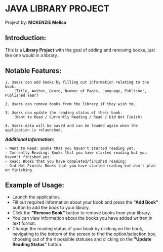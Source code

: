 # JAVA LIBRARY PROJECT 
 Project by: **MCKENZIE Melisa**

## Introduction:
This is a **Library Project** with the goal of adding and removing books, just like one would in a library.


## Notable Features:
    1. Users can add books by filling out information relating to the book. 
        (Title, Author, Genre, Number of Pages, Language, Publisher, Published Year)

    2. Users can remove books from the library if they wish to.

    3. Users can update the reading status of their book. 
        (Want to Read / Currently Reading / Read / Did Not Finish)

    4. Users data will be saved and can be loaded again when the application is relaunched.

**_Additional Information:_**

    - Want to Read: Books that you haven't started reading yet.
    - Currently Reading: Books that you have started reading but you haven't finished yet.
    - Read: Books that you have completed/finished reading:
    - Did Not Finish: Books that you have started reading but don't plan on finishing.

## Example of Usage:
- Launch the application.
- Fill out required information about your book and press the **"Add Book"** button to add the book to your library.
- Click the **"Remove Book"** button to remove books from your library.
- You can view information about the books you have added written in text format.
- Change the reading status of your book by clicking on the book, navigating to the bottom of the screen to find the option/selection box, choosing out of the 4 possible statuses and clicking on the **"Update Reading Status"** button.
